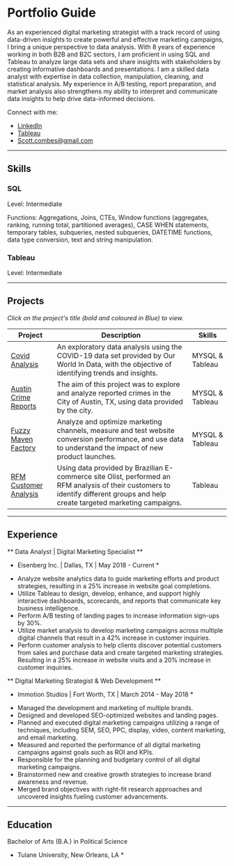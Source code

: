 # Portfolio Guide

As an experienced digital marketing strategist with a track record of using data-driven insights to create powerful and effective marketing campaigns, I bring a unique perspective to data analysis. With 8 years of experience working in both B2B and B2C sectors, I am proficient in using SQL and Tableau to analyze large data sets and share insights with stakeholders by creating informative dashboards and presentations. I am a skilled data analyst with expertise in data collection, manipulation, cleaning, and statistical analysis. My experience in A/B testing, report preparation, and market analysis also strengthens my ability to interpret and communicate data insights to help drive data-informed decisions.

Connect with me:
- [LinkedIn](https://www.linkedin.com/in/scottcombes83/)
- [Tableau](https://public.tableau.com/app/profile/scott.combes)
- Scott.combes@gmail.com

---
## Skills

### SQL
Level: Intermediate

Functions: Aggregations, Joins, CTEs, Window functions (aggregates, ranking, running total, partitioned averages), CASE WHEN statements, temporary tables, subqueries, nested subqueries, DATETIME functions, data type conversion, text and string manipulation.

### Tableau
Level: Intermediate

---
## Projects

*Click on the project's title (bold and coloured in Blue) to view.*

| Project  | Description | Skills |
| ----------- | ----------- | ----------- |
| [Covid Analysis](https://github.com/Scombes/COVID_data_exploration) | An exploratory data analysis using the COVID-19 data set provided by Our World In Data, with the objective of identifying trends and insights. | MYSQL & Tableau |
| [Austin Crime Reports](https://github.com/Scombes/Austin_crime_reports) | The aim of this project was to explore and analyze reported crimes in the City of Austin, TX, using data provided by the city. | MYSQL & Tableau |
| [Fuzzy Maven Factory](https://github.com/Scombes/Fuzzy_Maven_Factory) | Analyze and optimize marketing channels, measure and test website conversion performance, and use data to understand the impact of new product launches. | MYSQL & Tableau |
| [RFM Customer Analysis](https://public.tableau.com/app/profile/scott.combes/viz/CustomerAnalysis_16700096162440/RFMMainDashboard) | Using data provided by Brazilian E-commerce site Olist, performed an RFM analysis of their customers to identify different groups and help create targeted marketing campaigns. | Tableau |

---
## Experience

** Data Analyst | Digital Marketing Specialist **
* Eisenberg Inc. | Dallas, TX | May 2018 - Current *

- Analyze website analytics data to guide marketing efforts and product strategies, resulting in a 25% increase in website goal completions.
- Utilize Tableau to design, develop, enhance, and support highly interactive dashboards, scorecards, and reports that communicate key business intelligence.
- Perform A/B testing of landing pages to increase information sign-ups by 30%.
- Utilize market analysis to develop marketing campaigns across multiple digital channels that result in a 42% increase in customer inquiries.
- Perform customer analysis to help clients discover potential customers from sales and purchase data and create targeted marketing strategies. Resulting in a 25% increase in website visits and a 20% increase in customer inquiries.

** Digital Marketing Strategist & Web Development **
* Immotion Studios | Fort Worth, TX | March 2014 - May 2018 *

- Managed the development and marketing of multiple brands.
- Designed and developed SEO-optimized websites and landing pages.
- Planned and executed digital marketing campaigns utilizing a range of techniques, including SEM, SEO, PPC, display, video, content marketing, and email marketing.
- Measured and reported the performance of all digital marketing campaigns against goals such as ROI and KPIs.
- Responsible for the planning and budgetary control of all digital marketing campaigns.
- Brainstormed new and creative growth strategies to increase brand awareness and revenue.
- Merged brand objectives with right-fit research approaches and uncovered insights fueling customer advancements.

---
## Education

Bachelor of Arts (B.A.) in Political Science
* Tulane University, New Orleans, LA *
